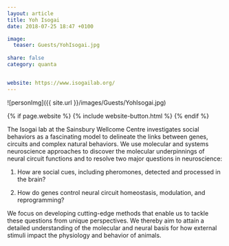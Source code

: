 ```yaml
---
layout: article
title: Yoh Isogai
date: 2018-07-25 18:47 +0100

image:
  teaser: Guests/YohIsogai.jpg
  
share: false
category: quanta


website: https://www.isogailab.org/
---
```


![personImg]({{ site.url }}/images/Guests/YohIsogai.jpg)

{% if page.website %}
{% include website-button.html %}
{% endif %}


The Isogai lab at the Sainsbury Wellcome Centre investigates social behaviors as
 a fascinating model to delineate the links between genes, circuits 
 and complex natural behaviors. We use molecular and systems neuroscience
  approaches to discover the molecular underpinnings of neural circuit functions and
   to resolve two major questions in neuroscience:



1) How are social cues, including pheromones, detected and processed in the brain?

2) How do genes control neural circuit homeostasis, modulation, and reprogramming?



We focus on developing cutting-edge methods that enable us to tackle these questions
 from unique perspectives. We thereby aim to attain a detailed understanding of the molecular
  and neural basis for how external stimuli impact the physiology and behavior of animals.


